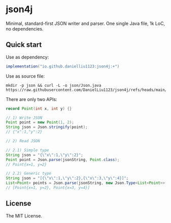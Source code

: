 # json4j

Minimal, standard-first JSON writer and parser. One single Java file, 1k LoC, no dependencies.

## Quick start

Use as dependency:
```groovy
implementation("io.github.danielliu1123:json4j:+")
```

Use as source file:
```shell
mkdir -p json && curl -L -o json/Json.java https://raw.githubusercontent.com/DanielLiu1123/json4j/refs/heads/main/json4j/src/main/java/json/Json.java
```

There are only two APIs:

```java
record Point(int x, int y) {}

// 1) Write JSON
Point point = new Point(1, 2);
String json = Json.stringify(point);
// {"x":1,"y":2}

// 2) Read JSON

// 2.1) Simple type
String json = "{\"x\":1,\"y\":2}";
Point point = Json.parse(jsonString, Point.class);
// Point{x=1, y=2}

// 2.2) Generic type
String json = "[{\"x\":1,\"y\":2},{\"x\":3,\"y\":4}]";
List<Point> points = Json.parse(jsonString, new Json.Type<List<Point>>() {});
// [Point{x=1, y=2}, Point{x=3, y=4}]
```

## License

The MIT License.
